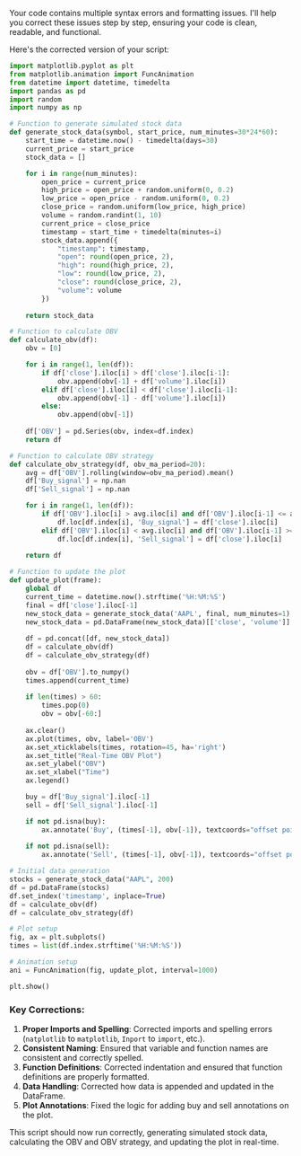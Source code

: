 Your code contains multiple syntax errors and formatting issues. I'll help you correct these issues step by step, ensuring your code is clean, readable, and functional. 

Here's the corrected version of your script:

```python
import matplotlib.pyplot as plt
from matplotlib.animation import FuncAnimation
from datetime import datetime, timedelta
import pandas as pd
import random
import numpy as np

# Function to generate simulated stock data
def generate_stock_data(symbol, start_price, num_minutes=30*24*60):
    start_time = datetime.now() - timedelta(days=30)
    current_price = start_price
    stock_data = []

    for i in range(num_minutes):
        open_price = current_price
        high_price = open_price + random.uniform(0, 0.2)
        low_price = open_price - random.uniform(0, 0.2)
        close_price = random.uniform(low_price, high_price)
        volume = random.randint(1, 10)
        current_price = close_price
        timestamp = start_time + timedelta(minutes=i)
        stock_data.append({
            "timestamp": timestamp,
            "open": round(open_price, 2),
            "high": round(high_price, 2),
            "low": round(low_price, 2),
            "close": round(close_price, 2),
            "volume": volume
        })
    
    return stock_data

# Function to calculate OBV
def calculate_obv(df):
    obv = [0]

    for i in range(1, len(df)):
        if df['close'].iloc[i] > df['close'].iloc[i-1]:
            obv.append(obv[-1] + df['volume'].iloc[i])
        elif df['close'].iloc[i] < df['close'].iloc[i-1]:
            obv.append(obv[-1] - df['volume'].iloc[i])
        else:
            obv.append(obv[-1])
    
    df['OBV'] = pd.Series(obv, index=df.index)
    return df

# Function to calculate OBV strategy
def calculate_obv_strategy(df, obv_ma_period=20):
    avg = df['OBV'].rolling(window=obv_ma_period).mean()
    df['Buy_signal'] = np.nan
    df['Sell_signal'] = np.nan

    for i in range(1, len(df)):
        if df['OBV'].iloc[i] > avg.iloc[i] and df['OBV'].iloc[i-1] <= avg.iloc[i-1]:
            df.loc[df.index[i], 'Buy_signal'] = df['close'].iloc[i]
        elif df['OBV'].iloc[i] < avg.iloc[i] and df['OBV'].iloc[i-1] >= avg.iloc[i-1]:
            df.loc[df.index[i], 'Sell_signal'] = df['close'].iloc[i]
    
    return df

# Function to update the plot
def update_plot(frame):
    global df
    current_time = datetime.now().strftime('%H:%M:%S')
    final = df['close'].iloc[-1]
    new_stock_data = generate_stock_data('AAPL', final, num_minutes=1)
    new_stock_data = pd.DataFrame(new_stock_data)[['close', 'volume']]
    
    df = pd.concat([df, new_stock_data])
    df = calculate_obv(df)
    df = calculate_obv_strategy(df)
    
    obv = df['OBV'].to_numpy()
    times.append(current_time)
    
    if len(times) > 60:
        times.pop(0)
        obv = obv[-60:]
    
    ax.clear()
    ax.plot(times, obv, label='OBV')
    ax.set_xticklabels(times, rotation=45, ha='right')
    ax.set_title("Real-Time OBV Plot")
    ax.set_ylabel("OBV")
    ax.set_xlabel("Time")
    ax.legend()

    buy = df['Buy_signal'].iloc[-1]
    sell = df['Sell_signal'].iloc[-1]

    if not pd.isna(buy):
        ax.annotate('Buy', (times[-1], obv[-1]), textcoords="offset points", xytext=(0,10), ha='center', color='green')
    
    if not pd.isna(sell):
        ax.annotate('Sell', (times[-1], obv[-1]), textcoords="offset points", xytext=(0,10), ha='center', color='red')

# Initial data generation
stocks = generate_stock_data("AAPL", 200)
df = pd.DataFrame(stocks)
df.set_index('timestamp', inplace=True)
df = calculate_obv(df)
df = calculate_obv_strategy(df)

# Plot setup
fig, ax = plt.subplots()
times = list(df.index.strftime('%H:%M:%S'))

# Animation setup
ani = FuncAnimation(fig, update_plot, interval=1000)

plt.show()
```

### Key Corrections:

1. **Proper Imports and Spelling**: Corrected imports and spelling errors (`natplotlib` to `matplotlib`, `Inport` to `import`, etc.).
2. **Consistent Naming**: Ensured that variable and function names are consistent and correctly spelled.
3. **Function Definitions**: Corrected indentation and ensured that function definitions are properly formatted.
4. **Data Handling**: Corrected how data is appended and updated in the DataFrame.
5. **Plot Annotations**: Fixed the logic for adding buy and sell annotations on the plot.

This script should now run correctly, generating simulated stock data, calculating the OBV and OBV strategy, and updating the plot in real-time.
